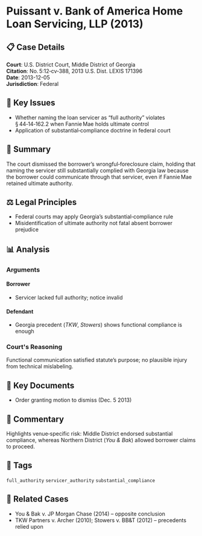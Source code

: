 # Puissant v. Bank of America Home Loan Servicing, LLP (2013)

## 📋 Case Details
**Court**: U.S. District Court, Middle District of Georgia  
**Citation**: No. 5:12‑cv‑388, 2013 U.S. Dist. LEXIS 171396  
**Date**: 2013-12-05  
**Jurisdiction**: Federal

## 🔑 Key Issues
- Whether naming the loan servicer as “full authority” violates § 44‑14‑162.2 when Fannie Mae holds ultimate control  
- Application of substantial‑compliance doctrine in federal court

## 📝 Summary
The court dismissed the borrower’s wrongful‑foreclosure claim, holding that naming the servicer still substantially complied with Georgia law because the borrower could communicate through that servicer, even if Fannie Mae retained ultimate authority.

## ⚖️ Legal Principles
- Federal courts may apply Georgia’s substantial‑compliance rule  
- Misidentification of ultimate authority not fatal absent borrower prejudice

## 📊 Analysis
### Arguments
#### Borrower
- Servicer lacked full authority; notice invalid  

#### Defendant
- Georgia precedent (*TKW*, *Stowers*) shows functional compliance is enough  

### Court's Reasoning
Functional communication satisfied statute’s purpose; no plausible injury from technical mislabeling.

## 📑 Key Documents
- Order granting motion to dismiss (Dec. 5 2013)  

## 💭 Commentary
Highlights venue‑specific risk: Middle District endorsed substantial compliance, whereas Northern District (*You & Bak*) allowed borrower claims to proceed.

## 🔖 Tags
`full_authority` `servicer_authority` `substantial_compliance`

## 🔗 Related Cases
- You & Bak v. JP Morgan Chase (2014) – opposite conclusion  
- TKW Partners v. Archer (2010); Stowers v. BB&T (2012) – precedents relied upon

